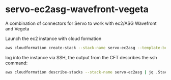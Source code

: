 # servo-ec2asg-wavefront-vegeta
A combination of connectors for Servo to work with ec2/ASG Wavefront and Vegeta

Launch the ec2 instance with cloud formation

```bash
aws cloudformation create-stack --stack-name servo-ec2asg --template-body file://ec2-docker-python3-amazon-linux-2.cft --parameters ParameterKey=KeyName,ParameterValue={key_name}
```

log into the instance via SSH, the output from the CFT describes the ssh command:

```bash
aws cloudformation describe-stacks --stack-name servo-ec2asg | jq .Stacks[0].Outputs[0].OutputValue | tr -d \"
```

